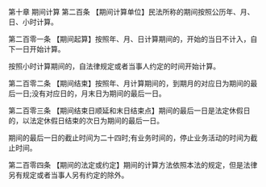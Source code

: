 第十章 期间计算
第二百条 【期间计算单位】民法所称的期间按照公历年、月、日、小时计算。

第二百零一条 【期间起算】按照年、月、日计算期间的，开始的当日不计入，自下一日开始计算。

按照小时计算期间的，自法律规定或者当事人约定的时间开始计算。

第二百零二条 【期间结束】按照年、月计算期间的，到期月的对应日为期间的最后一日;没有对应日的，月末日为期间的最后一日。

第二百零三条 【期间结束日顺延和末日结束点】期间的最后一日是法定休假日的，以法定休假日结束的次日为期间的最后一日。

期间的最后一日的截止时间为二十四时;有业务时间的，停止业务活动的时间为截止时间。

第二百零四条 【期间的法定或约定】期间的计算方法依照本法的规定，但是法律另有规定或者当事人另有约定的除外。
